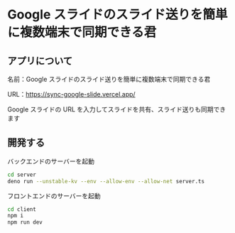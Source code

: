 # Google スライドのスライド送りを簡単に複数端末で同期できる君

## アプリについて

名前：Google スライドのスライド送りを簡単に複数端末で同期できる君

URL：https://sync-google-slide.vercel.app/

Google スライドの URL を入力してスライドを共有、スライド送りも同期できます

## 開発する

バックエンドのサーバーを起動

```sh
cd server
deno run --unstable-kv --env --allow-env --allow-net server.ts
```

フロントエンドのサーバーを起動

```sh
cd client
npm i
npm run dev
```
